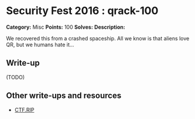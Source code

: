 # Security Fest 2016 : qrack-100

**Category:** Misc
**Points:** 100
**Solves:**
**Description:**

We recovered this from a crashed spaceship. All we know is that aliens love QR, but we humans hate it…

## Write-up

(TODO)

## Other write-ups and resources

* [CTF.RIP](https://ctf.rip/securityfest-2016-ctf-qrack-misc-challenge/)
